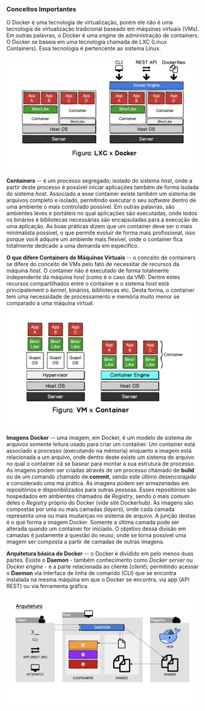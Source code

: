 ### Conceitos Importantes
O Docker é uma tecnologia de virtualização, porém ele não é uma tecnologia de virtualização tradicional baseado em máquinas virtuais (VMs). Em outras palavras, o Docker é uma _engine_ de administração de containers. O Docker se baseia em uma tecnologia chamada de LXC (Linux Containers). Essa tecnologia é pertencente ao sistema Linux.

![LXC vs Docker illustration](https://github.com/islanrodrigues/my-personal-annotations/blob/master/images/docker/lxc_vs_docker.png)

**Containers** -- é um processo segregado; isolado do sistema _host_, onde a partir deste processo é possível iniciar aplicações também de forma isolada do sistema _host_. Associado a esse container existe também um sistema de arquivos completo e isolado, permitindo executar o seu _software_ dentro de uma ambiente o mais controlado possível. Em outras palavras, são ambientes leves e portáteis no qual aplicações são executadas, onde todos os binários e bibliotecas necessárias são encapsuladas para a execução de uma aplicação. As boas práticas dizem que um container deve ser o mais minimalista possível, o que permite evoluir de forma mais profissional, isso porque você adquire um ambiente mais flexível, onde o container fica totalmente dedicado a uma demanda em específico.


**O que difere Containers de Máquinas Virtuais** -- o conceito de containers se difere do conceito de VMs pelo fato de necessitar de recursos da máquina _host_. O container não é executado de forma totalmente independente da máquina _host_ (como é o caso da VM). Dentre estes recursos compartilhados entre o container e o sistema _host_ está principalement o _kernel_, binários, bibliotecas etc. Desta forma, o container tem uma necessidade de processamento e memória muito menor se comparado a uma máquina virtual.

![VM vs Container illustration](https://github.com/islanrodrigues/my-personal-annotations/blob/master/images/docker/vm_vs_container.png)

**Imagens Docker** -- uma imagem, em Docker, é um modelo de sistema de arquivos somente leitura usado para criar um container. Um container está associado a processo (executando na mémoria) enquanto a imagem está relacionada a um arquivo, onde dentro deste existe um sistema de arquivo no qual o container irá se basear para montar a sua estrutura de processo. As imagens podem ser criadas através de um processo chamado de **build** ou de um comando chamado de **commit**, sendo este último desencorajado e considerado uma má prática. As imagens podem ser armazenadas em repositórios e disponibilizados para outras pessoas. Esses repositórios são hospedados em ambientes chamados de _Registry_, sendo o mais comum deles o _Registry_ próprio do Docker (vide site Dockerhub). As imagens são compostas por uma ou mais camadas (_layers_), onde cada camada representa uma ou mais mudanças no sistema de arquivo. A junção destas é o que forma a imagem Docker. Somente a última camada pode ser alterada quando um container for iniciado. O objetivo dessa divisão em camadas é justamente a questão do reuso, onde se torna possível uma imagem ser composta a partir de camadas de outras imagens.

**Arquitetura básica do Docker** -- o Docker é dividido em pelo menos duas partes. Existe o **Daemon** - também conhecimento como _Docker server_ ou _Docker engine_ - e a parte relacionada ao cliente (_client_); permitindo acessar o **Daemon** via interface de linha de comando (CLI) que se encontra instalada na mesma máquina em que o Docker se encontra, via app (API REST) ou via ferramenta gráfica.

![Docker Architecture illustration](https://github.com/islanrodrigues/my-personal-annotations/blob/master/images/docker/docker_architecture.png)



